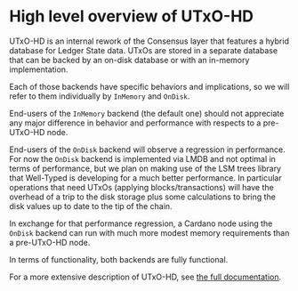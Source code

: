 # High level overview of UTxO-HD

UTxO-HD is an internal rework of the Consensus layer that features a hybrid
database for Ledger State data. UTxOs are stored in a separate database that
can be backed by an on-disk database or with an in-memory implementation.

Each of those backends have specific behaviors and implications, so we will
refer to them individually by `InMemory` and `OnDisk`.

End-users of the `InMemory` backend (the default one) should not appreciate any
major difference in behavior and performance with respects to a pre-UTxO-HD
node.

End-users of the `OnDisk` backend will observe a regression in performance. For
now the `OnDisk` backend is implemented via LMDB and not optimal in terms of
performance, but we plan on making use of the LSM trees library that Well-Typed
is developing for a much better performance. In particular operations that need
UTxOs (applying blocks/transactions) will have the overhead of a trip to the
disk storage plus some calculations to bring the disk values up to date to the
tip of the chain.

In exchange for that performance regression, a Cardano node using the `OnDisk`
backend can run with much more modest memory requirements than a pre-UTxO-HD
node.

In terms of functionality, both backends are fully functional.

For a more extensive description of UTxO-HD, see [the full documentation](./utxo-hd-in-depth).
